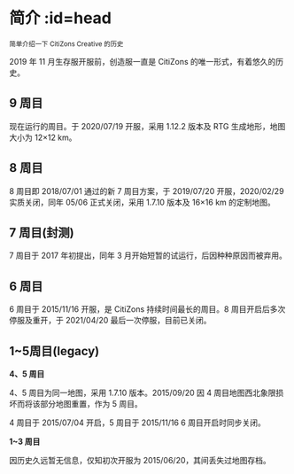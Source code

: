 # 简介 :id=head

<small>简单介绍一下 CitiZons Creative 的历史</small>

2019 年 11 月生存服开服前，创造服一直是 CitiZons 的唯一形式，有着悠久的历史。

## 9 周目 <a id="9th"></a>

现在运行的周目。于 2020/07/19 开服，采用 1.12.2 版本及 RTG 生成地形，地图大小为 12×12 km。

## 8 周目 <a id="8th"></a>

8 周目即 2018/07/01 通过的新 7 周目方案，于 2019/07/20 开服，2020/02/29 实质关闭，同年 05/06 正式关闭，采用 1.7.10 版本及 16×16 km 的定制地图。

## 7 周目\(封测\) <a id="7th"></a>

7 周目于 2017 年初提出，同年 3 月开始短暂的试运行，后因种种原因而被弃用。

## 6 周目 <a id="6th"></a>

6 周目于 2015/11/16 开服，是 CitiZons 持续时间最长的周目。8 周目开启后多次停服及重开，于 2021/04/20 最后一次停服，目前已关闭。

## 1~5周目\(legacy\) <a id="legacy"></a>

**4、5 周目**

4、5 周目为同一地图，采用 1.7.10 版本。2015/09/20 因 4 周目地图西北象限损坏而将该部分地图重置，作为 5 周目。

4 周目于 2015/07/04 开启，5 周目于 2015/11/16 6 周目开启时同步关闭。

**1~3 周目**

因历史久远暂无信息，仅知初次开服为 2015/06/20，其间丢失过地图存档。
